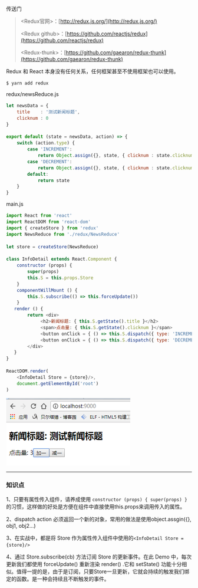 传送门

> &lt;Redux官网&gt;：[http://redux.js.org/](http://redux.js.org/)
>
> &lt;Redux github&gt;：[https://github.com/reactjs/redux](https://github.com/reactjs/redux)
>
> &lt;Redux-thunk&gt;：[https://github.com/gaearon/redux-thunk](https://github.com/gaearon/redux-thunk)

Redux 和 React 本身没有任何关系，任何框架甚至不使用框架也可以使用。

```
$ yarn add redux
```

redux/newsReduce.js

```js
let newsData = {
    title    : '测试新闻标题',
    clicknum : 0
}

export default (state = newsData, action) => {
    switch (action.type) {
        case 'INCREMENT':
            return Object.assign({}, state, { clicknum : state.clicknum + 1 })
        case 'DECREMENT':
            return Object.assign({}, state, { clicknum : state.clicknum - 1 }) 
        default:
            return state
    }
}
```

main.js

```js
import React from 'react'
import ReactDOM from 'react-dom'
import { createStore } from 'redux'
import NewsReduce from './redux/NewsReduce'

let store = createStore(NewsReduce)

class InfoDetail extends React.Component {
    constructor (props) {
        super(props)
        this.S = this.props.Store
    }
    componentWillMount () {
        this.S.subscribe(() => this.forceUpdate())
    }
   render () {
        return <div>
             <h2>新闻标题: { this.S.getState().title }</h2>
             <span>点击量: { this.S.getState().clicknum }</span>
             <button onClick = { () => this.S.dispatch({ type: 'INCREMENT' }) }> 加一 </button>
             <button onClick = { () => this.S.dispatch({ type: 'DECREMENT' }) }> 减一 </button>
        </div>
   }
}

ReactDOM.render(
    <InfoDetail Store = {store}/>, 
    document.getElementById('root')
)
```

![](/assets/asdasdasxzcxzqwe213123.png)

---

### 知识点

1、只要有属性传入组件，请养成使用 `constructor (props) { super(props) }`的习惯，这样做的好处是方便在组件中直接使用this.props来调用传入的属性。

2、dispatch action 必须返回一个新的对象，常用的做法是使用object.assgin\({}, obj1, obj2...\)

3、在实战中，都是将 Store 作为属性传入组件中使用的`<InfoDetail Store = {store}/>`

4、通过 Store.subscribe\(cb\) 方法订阅 Store 的更新事件。在此 Demo 中，每次更新我们都使用 forceUpdate\(\) 重新渲染 render\(\) .它和 setState\(\) 功能十分相似。值得一提的是，由于是订阅，只要Store一旦更新，它就会持续的触发我们绑定的函数。是一种会持续且不断触发的事件。

